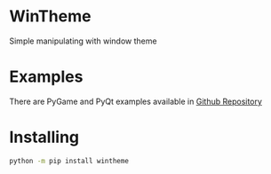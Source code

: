 # WinTheme
Simple manipulating with window theme
# Examples
There are PyGame and PyQt examples available in [Github Repository](https://github.com/Pixelsuft/wintheme/)
# Installing
```sh
python -m pip install wintheme
```
